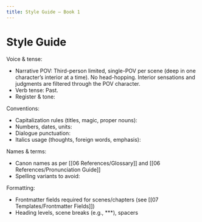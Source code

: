 ```yaml
---
title: Style Guide — Book 1
---
```


# Style Guide

Voice & tense:
- Narrative POV: Third-person limited, single-POV per scene (deep in one character’s interior at a time). No head-hopping. Interior sensations and judgments are filtered through the POV character.
- Verb tense: Past.
- Register & tone:

Conventions:
- Capitalization rules (titles, magic, proper nouns):
- Numbers, dates, units:
- Dialogue punctuation:
- Italics usage (thoughts, foreign words, emphasis):

Names & terms:
- Canon names as per [[06 References/Glossary]] and [[06 References/Pronunciation Guide]]
- Spelling variants to avoid:

Formatting:
- Frontmatter fields required for scenes/chapters (see [[07 Templates/Frontmatter Fields]])
- Heading levels, scene breaks (e.g., ***), spacers
